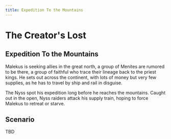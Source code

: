 ```yaml
--- 
title: Expedition To the Mountains
---
```


# The Creator's Lost

## Expedition To the Mountains

Malekus is seeking allies in the great north, a group of Menites are rumored to be there, a group of faithful who trace their lineage back to the priest kings.  He sets out across the continent, with lots of money but very few supplies, as he has to travel by ship and rail in disguise. 

The Nyss spot his expedition long before he reaches the mountains. Caught out in the open, Nyss raiders attack his supply train, hoping to force Malekus to retreat or starve.

## Scenario 

TBD
